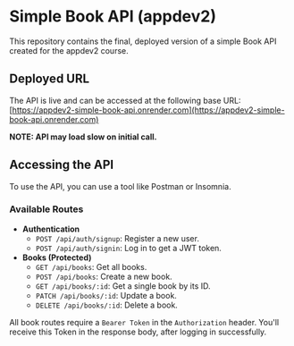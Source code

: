 # Simple Book API (appdev2)

This repository contains the final, deployed version of a simple Book API created for the appdev2 course.

## Deployed URL

The API is live and can be accessed at the following base URL:
[https://appdev2-simple-book-api.onrender.com](https://appdev2-simple-book-api.onrender.com)

**NOTE: API may load slow on initial call.**

## Accessing the API

To use the API, you can use a tool like Postman or Insomnia.

### Available Routes

*   **Authentication**
    *   `POST /api/auth/signup`: Register a new user.
    *   `POST /api/auth/signin`: Log in to get a JWT token.
*   **Books (Protected)**
    *   `GET /api/books`: Get all books.
    *   `POST /api/books`: Create a new book.
    *   `GET /api/books/:id`: Get a single book by its ID.
    *   `PATCH /api/books/:id`: Update a book.
    *   `DELETE /api/books/:id`: Delete a book.

All book routes require a `Bearer Token` in the `Authorization` header. You'll receive this Token in the response body,  after logging in successfully.